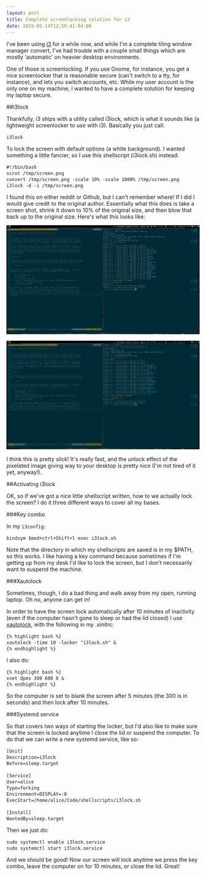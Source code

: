 ```yaml
---
layout: post
title: Complete screenlocking solution for i3
date: 2015-05-14T12:50:41-04:00
---
```


I've been using [i3](https://i3wm.org) for a while now, and while I'm
a complete tiling window manager convert, I've had trouble with a couple
small things which are mostly 'automatic' on heavier desktop environments.

One of those is screenlocking. If you use Gnome, for instance, you get
a nice screenlocker that is reasonable secure (can't switch to a tty, for
instance), and lets you switch accounts, etc. While my user account is the
only one on my machine, I wanted to have a complete solution for keeping
my laptop secure.

##i3lock

Thankfully, i3 ships with a utility called i3lock, which is what it sounds
like (a lightweight screenlocker to use with i3). Basically you just call:

    i3lock

To lock the screen with default options (a white background). I wanted
something a little fancier, so I use this shellscript (i3lock.sh) instead:

    #!/bin/bash
    scrot /tmp/screen.png
    convert /tmp/screen.png -scale 10% -scale 1000% /tmp/screen.png
    i3lock -d -i /tmp/screen.png

I found this on either reddit or Github, but I can't remember where! If
I did I would give credit to the original author. Essentially what this
does is take a screen shot, shrink it down to 10% of the original size,
and then blow that back up to the original size. Here's what this looks
like:

![Before conversion](/images/i3lockscreenbefore.png)

![After conversion](/images/i3lockscreenafter.png)

I think this is pretty slick! It's really fast, and the unlock effect of
the pixelated image giving way to your desktop is pretty nice (I'm not
tired of it yet, anyway!).

##Activating i3lock

OK, so if we've got a nice little shellscript written, how to we actually
lock the screen? I do it three different ways to cover all my bases.

###Key combo

In my `i3config`:

    bindsym $mod+ctrl+Shift+l exec i3lock.sh

Note that the directory in which my shellscripts are saved is in my $PATH,
so this works. I like having a key command because sometimes if I'm
getting up from my desk I'd like to lock the screen, but I don't
necessarily want to suspend the machine.

###Xautolock

Sometimes, though, I do a bad thing and walk away from my open, running
laptop. Oh no, anyone can get in!

In order to have the screen lock automatically after 10 minutes of
inactivity (even if the computer hasn't gone to sleep or had the lid
closed) I use
[xautolock](https://www.archlinux.org/packages/community/x86_64/xautolock/),
with the following in my .xinitrc:

    {% highlight bash %}
    xautolock -time 10 -locker "i3lock.sh" &
    {% endhighlight %}

I also do:

    {% highlight bash %}
    xset dpms 300 600 0 &
    {% endhighlight %}

So the computer is set to blank the screen after 5 minutes (the 300 is in
seconds) and then lock after 10 minutes. 

###Systemd service

So that covers two ways of starting the locker, but I'd also like to make
sure that the screen is locked anytime I close the lid or suspend the
computer. To do that we can write a new systemd service, like so:

    [Unit]
    Description=i3lock
    Before=sleep.target

    [Service]
    User=alice
    Type=forking
    Environment=DISPLAY=:0
    ExecStart=/home/alice/Code/shellscripts/i3lock.sh

    [Install]
    WantedBy=sleep.target

Then we just do:
    
    sudo systemctl enable i3lock.service
    sudo systemctl start i3lock.service

And we should be good! Now our screen will lock anytime we press the key
combo, leave the computer on for 10 minutes, or close the lid. Great!
